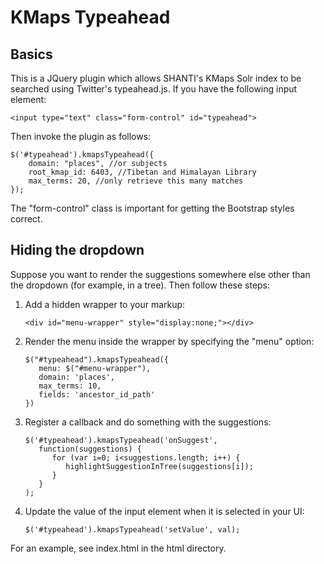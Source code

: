 # KMaps Typeahead

## Basics

This is a JQuery plugin which allows SHANTI's KMaps Solr index to be searched using Twitter's typeahead.js.
If you have the following input element:

```
<input type="text" class="form-control" id="typeahead">
```

Then invoke the plugin as follows:

```
$('#typeahead').kmapsTypeahead({
    domain: "places", //or subjects
    root_kmap_id: 6403, //Tibetan and Himalayan Library
    max_terms: 20, //only retrieve this many matches
});
```

The "form-control" class is important for getting the Bootstrap styles correct.


## Hiding the dropdown

Suppose you want to render the suggestions somewhere else other than the dropdown (for example, in a tree).
Then follow these steps:

1. Add a hidden wrapper to your markup:

   ```
   <div id="menu-wrapper" style="display:none;"></div>
   ```

2. Render the menu inside the wrapper by specifying the "menu" option:

   ```
   $("#typeahead").kmapsTypeahead({
      menu: $("#menu-wrapper"),
      domain: 'places',
      max_terms: 10,
      fields: 'ancestor_id_path'
   })
   ```

3. Register a callback and do something with the suggestions:

   ```
   $('#typeahead').kmapsTypeahead('onSuggest',
      function(suggestions) {
         for (var i=0; i<suggestions.length; i++) {
            highlightSuggestionInTree(suggestions[i]);
         }
      }
   );
   ```

4. Update the value of the input element when it is selected in your UI:

   ```
   $('#typeahead').kmapsTypeahead('setValue', val);
   ```

For an example, see index.html in the html directory.